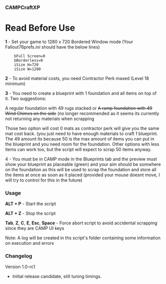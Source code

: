 ### CAMPCraftXP

# Read Before Use

**1** - Set your game to 1280 x 720 Bordered Window mode (Your Fallout76prefs.ini should have the below lines)

		bFull Screen=0
		bBorderless=0
		iSize H=720
		iSize W=1280

**2** - To avoid material costs, you need Contractor Perk maxed (Level 18 minimum)

**3** - You need to create a blueprint with 1 foundation and all items on top of it. Two suggestions:

A regular foundation with 49 rugs stacked or 
<strike>A ramp foundation with 49 Wind Chimes on the side</strike> (no longer recommended as it seems its currently not returning any materials when scrapping

Those two option will cost 0 mats as contractor perk will give you the same mat cost back. (you just need to have enough materials to craft 1 blueprint. The  49 amount its because 50 is the max amount of items you can put in the blueprint and you need room for the foundation. Other options with less items can work too, but the script will expect to scrap 50 items anyway.

4 - You must be in CAMP mode in the Blueprints tab and the preview must show your blueprint as placeable (green) and your aim should be somwhere on the foundation as this will be used to scrap the foundation and store all the items at once as soon as it placed (provided your mouse doesnt move, I will try to control for this in the future)

### Usage

**ALT + P**  -  Start the script

**ALT + Z** - Stop the script

**Tab**, **Z**, **C**, **E**, **Esc**, **Space** - Force abort script to avoid accidental scrapping since they are CAMP UI keys

Note: A log will be created in ths script's folder containing some information on execution and errors

### Changelog

Version 1.0-rc1

- Initial release candidate, still tuning timings.










